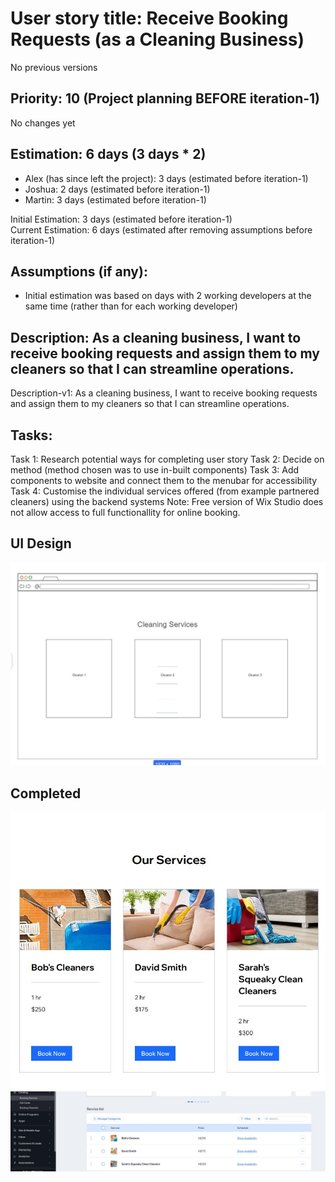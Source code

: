 # User story title: Receive Booking Requests (as a Cleaning Business)
No previous versions

## Priority: 10 (Project planning BEFORE iteration-1)
No changes yet

## Estimation: 6 days (3 days * 2)
* Alex (has since left the project): 3 days (estimated before iteration-1)
* Joshua: 2 days (estimated before iteration-1)
* Martin: 3 days (estimated before iteration-1)

Initial Estimation: 3 days (estimated before iteration-1)  
Current Estimation: 6 days (estimated after removing assumptions before iteration-1)

## Assumptions (if any):
* Initial estimation was based on days with 2 working developers at the same time (rather than for each working developer)

## Description: As a cleaning business, I want to receive booking requests and assign them to my cleaners so that I can streamline operations.
Description-v1: As a cleaning business, I want to receive booking requests and assign them to my cleaners so that I can streamline operations.

## Tasks:
Task 1: Research potential ways for completing user story
Task 2: Decide on method (method chosen was to use in-built components)
Task 3: Add components to website and connect them to the menubar for accessibility
Task 4: Customise the individual services offered (from example partnered cleaners) using the backend systems
Note: Free version of Wix Studio does not allow access to full functionallity for online booking.

## UI Design
![image alt](https://github.com/MartinArmstrongAU/CP3407_Group_Project/blob/73fadf6a90b02be2fc3f224122a96438b6a720d7/images/mockup%20booking%20services.JPG)

## Completed
![image alt](https://github.com/MartinArmstrongAU/CP3407_Group_Project/blob/73fadf6a90b02be2fc3f224122a96438b6a720d7/images/5dash1%20booking%20frontend.JPG)
![image alt](https://github.com/MartinArmstrongAU/CP3407_Group_Project/blob/73fadf6a90b02be2fc3f224122a96438b6a720d7/images/5dash2%20booking%20backend.JPG)
